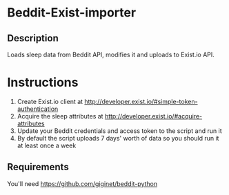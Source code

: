 # Beddit-Exist-importer

## Description
Loads sleep data from Beddit API, modifies it and uploads to Exist.io API.

# Instructions
1. Create Exist.io client at http://developer.exist.io/#simple-token-authentication
2. Acquire the sleep attributes at http://developer.exist.io/#acquire-attributes
3. Update your Beddit credentials and access token to the script and run it
4. By default the script uploads 7 days' worth of data so you should run it at least once a week

## Requirements
You'll need https://github.com/giginet/beddit-python

